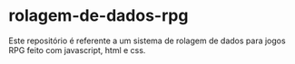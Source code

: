 # rolagem-de-dados-rpg
 Este repositório é referente a um sistema de rolagem de dados para jogos RPG feito com javascript, html e css.
